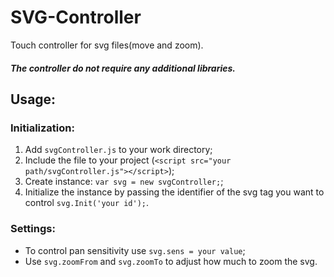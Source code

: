 # SVG-Controller
Touch controller for svg files(move and zoom).
##### The controller do not require any additional libraries.
## Usage:

### Initialization:
1.  Add `svgController.js` to your work directory;
2.  Include the file to your project (`<script src="your path/svgController.js"></script>`);
3.  Create instance: `var svg = new svgController;`;
4.  Initialize the instance by passing the identifier of the svg tag you want to control `svg.Init('your id');`.

### Settings:
* To control pan sensitivity use `svg.sens = your value`;
* Use `svg.zoomFrom` and `svg.zoomTo` to adjust how much to zoom the svg.
